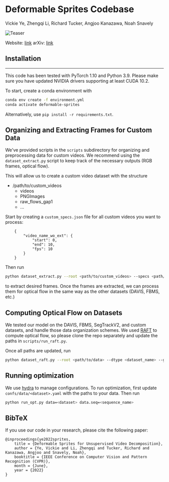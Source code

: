 # Deformable Sprites Codebase

Vickie Ye, Zhengqi Li, Richard Tucker, Angjoo Kanazawa, Noah Snavely

![Teaser](teaser_edited.gif)

Website: [link](https://deformable-sprites.github.io)
arXiv: [link](https://arxiv.org/abs/2204.07151)

## Installation
---
This code has been tested with PyTorch 1.10 and Python 3.9. Please make sure you have updated NVIDIA drivers supporting at least CUDA 10.2.

To start, create a conda environment with
```sh
conda env create -f environment.yml
conda activate deformable-sprites
```

Alternatively, use `pip install -r requirements.txt`.

## Organizing and Extracting Frames for Custom Data

We've provided scripts in the `scripts` subdirectory for organizing and preprocessing data for custom videos.
We recommend using the `dataset_extract.py` script to keep track of the necessary outputs (RGB frames, optical flow).

This will allow us to create a custom video dataset with the structure
- /path/to/custom\_videos
    - videos
    - PNGImages
    - raw\_flows\_gap1
    - ...

Start by creating a `custom_specs.json` file for all custom videos you want to process:

        {
            "video_name_wo_ext": {
                "start": 0,
                "end": 10,
                "fps": 10
            }
        }

Then run 
```sh
python dataset_extract.py --root <path/to/custom_videos> --specs <path/to/specs.json>
```
to extract desired frames.
Once the frames are extracted, we can process them for optical flow in the same way as the other datasets (DAVIS, FBMS, etc.)

## Computing Optical Flow on Datasets

We tested our model on the DAVIS, FBMS, SegTrackV2, and custom datasets, and handle those data organization schemes.
We used [RAFT](https://github.com/princeton-vl/RAFT) to compute optical flow, so please clone the repo separately and update the paths in `scripts/run_raft.py`.

Once all paths are updated, run
```sh
python dataset_raft.py --root <path/to/data> --dtype <dataset_name> --gap <gap_between_frames> --gpus <list of gpus>
```

## Running optimization
We use [hydra](https://hydra.cc/docs/intro) to manage configurations. To run optimization, first update `confs/data/<dataset>.yaml` with the paths to your data.
Then run
```sh
python run_opt.py data=<dataset> data.seq=<sequence_name>
```

## BibTeX

If you use our code in your research, please cite the following paper:

```
@inproceedings{ye2022sprites,
    title = {Deformable Sprites for Unsupervised Video Decomposition},
    author = {Ye, Vickie and Li, Zhengqi and Tucker, Richard and Kanazawa, Angjoo and Snavely, Noah},
    booktitle = {IEEE Conference on Computer Vision and Pattern Recognition (CVPR)},
    month = {June},
    year = {2022}
}
```

